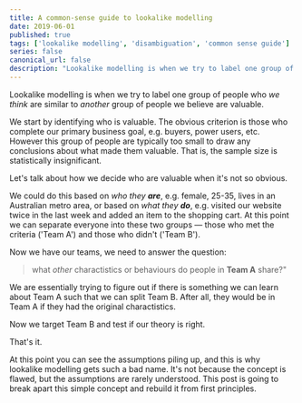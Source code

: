 ```yaml
---
title: A common-sense guide to lookalike modelling
date: 2019-06-01
published: true
tags: ['lookalike modelling', 'disambiguation', 'common sense guide']
series: false
canonical_url: false
description: "Lookalike modelling is when we try to label one group of people who we think are similar to another group of people we believe are valuable."
---
```

Lookalike modelling is when we try to label one group of people who *we think* are similar to *another* group of people we believe are valuable.

We start by identifying who is valuable. The obvious criterion is those who complete our primary business goal, e.g. buyers, power users, etc. However this group of people are typically too small to draw any conclusions about what made them valuable. That is, the sample size is statistically insignificant.

Let's talk about how we decide who are valuable when it's not so obvious.

We could do this based on _who they **are**_, e.g. female, 25-35, lives in an Australian metro area, or based on _what they **do**_, e.g. visited our website twice in the last week and added an item to the shopping cart. At this point we can separate everyone into these two groups — those who met the criteria ('Team A') and those who didn't ('Team B').

Now we have our teams, we need to answer the question:

> what *other* charactistics or behaviours do people in **Team A** share?"

We are essentially trying to figure out if there is something we can learn about Team A such that we can split Team B. After all, they would be in Team A if they had the original charactistics.

Now we target Team B and test if our theory is right.

That's it.

At this point you can see the assumptions piling up, and this is why lookalike modelling gets such a bad name. It's not because the concept is flawed, but the assumptions are rarely understood. This post is going to break apart this simple concept and rebuild it from first principles.


<!--
## Loving and hating lookalike modelling
Proponents of lookalike modelling tend to be marketers with a paid media focus. Why? Their incentive is to spend media dollars more efficiently. Lookalike modelling to these people tends to mean offloading it to the *all-knowing* Facebook, Google, Amazon, and adtech industry. The lookalike modelling narative is dominated by the adtech players comparing their solution to other adtech companies.

The truth is that paid media lookalike modelling serves a very specific purpose. Even if you throw amazing AI at the problem, something you'll see in every adtech sales pitch, these solutions are only as good as how well you describe the audience you are modelling from.

Let's talk about hating.

I've been a long-time hater of lookalike audiences. My approach to understanding audiences is very programatic. After some deep conceration, I realise that I specifically hate handing over control to an adtech player who has an incentive to be *good enough* to keep the ad dollars flowing.

Truthfully, part of this is that marketers are offloading their responsibility to be better marketers by relying too heavily on lookalike audiences.



*This post is part of a common-sense series.*

-->